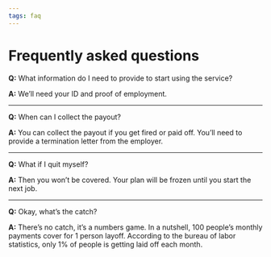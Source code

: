 ```yaml
---
tags: faq
---
```


# Frequently asked questions

**Q:** What information do I need to provide to start using the service?

**A:** We’ll need your ID and proof of employment. 

---

**Q:** When can I collect the payout?

**A:** You can collect the payout if you get fired or paid off. You’ll need to provide a termination letter from the employer. 

---

**Q:** What if I quit myself?

**A:** Then you won’t be covered. Your plan will be frozen until you start the next job. 

---

**Q:** Okay, what’s the catch?

**A:** There’s no catch, it’s a numbers game. In a nutshell, 100 people’s monthly payments cover for 1 person layoff. According to the bureau of labor statistics, only 1% of people is getting laid off each month.
